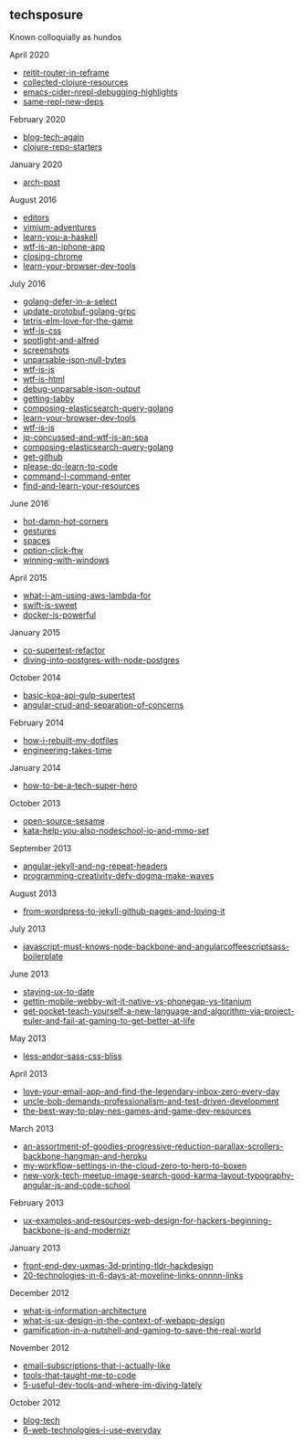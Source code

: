 <!--- HELLO WORLD!!! 
  this page was GENERATED by some tasks.clj!
  so-mind-ya-bizniz. --->

## techsposure

Known colloquially as hundos



April 2020


* [reitit-router-in-reframe](/posts/techsposure/2020-04-23-reitit-router-in-reframe.md)
* [collected-clojure-resources](/posts/techsposure/2020-04-25-collected-clojure-resources.md)
* [emacs-cider-nrepl-debugging-highlights](/posts/techsposure/2020-04-27-emacs-cider-nrepl-debugging-highlights.md)
* [same-repl-new-deps](/posts/techsposure/2020-04-28-same-repl-new-deps.md)


February 2020


* [blog-tech-again](/posts/techsposure/2020-02-16-blog-tech-again.md)
* [clojure-repo-starters](/posts/techsposure/2020-02-21-clojure-repo-starters.md)


January 2020


* [arch-post](/posts/techsposure/2020-01-25-arch-post.md)


August 2016


* [editors](/posts/techsposure/2016-08-01-editors.md)
* [vimium-adventures](/posts/techsposure/2016-08-02-vimium-adventures.md)
* [learn-you-a-haskell](/posts/techsposure/2016-08-03-learn-you-a-haskell.md)
* [wtf-is-an-iphone-app](/posts/techsposure/2016-08-05-wtf-is-an-iphone-app.md)
* [closing-chrome](/posts/techsposure/2016-08-09-closing-chrome.md)
* [learn-your-browser-dev-tools](/posts/techsposure/2016-08-20-learn-your-browser-dev-tools.md)


July 2016


* [golang-defer-in-a-select](/posts/techsposure/2016-07-09-golang-defer-in-a-select.md)
* [update-protobuf-golang-grpc](/posts/techsposure/2016-07-09-update-protobuf-golang-grpc.md)
* [tetris-elm-love-for-the-game](/posts/techsposure/2016-07-11-tetris-elm-love-for-the-game.md)
* [wtf-is-css](/posts/techsposure/2016-07-15-wtf-is-css.md)
* [spotlight-and-alfred](/posts/techsposure/2016-07-15-spotlight-and-alfred.md)
* [screenshots](/posts/techsposure/2016-07-17-screenshots.md)
* [unparsable-json-null-bytes](/posts/techsposure/2016-07-17-unparsable-json-null-bytes.md)
* [wtf-is-js](/posts/techsposure/2016-07-17-wtf-is-js.md)
* [wtf-is-html](/posts/techsposure/2016-07-18-wtf-is-html.md)
* [debug-unparsable-json-output](/posts/techsposure/2016-07-18-debug-unparsable-json-output.md)
* [getting-tabby](/posts/techsposure/2016-07-19-getting-tabby.md)
* [composing-elasticsearch-query-golang](/posts/techsposure/2016-07-19-composing-elasticsearch-query-golang.md)
* [learn-your-browser-dev-tools](/posts/techsposure/2016-07-20-learn-your-browser-dev-tools.md)
* [wtf-is-js](/posts/techsposure/2016-07-20-wtf-is-js.md)
* [jp-concussed-and-wtf-is-an-spa](/posts/techsposure/2016-07-22-jp-concussed-and-wtf-is-an-spa.md)
* [composing-elasticsearch-query-golang](/posts/techsposure/2016-07-24-composing-elasticsearch-query-golang.md)
* [get-github](/posts/techsposure/2016-07-24-get-github.md)
* [please-do-learn-to-code](/posts/techsposure/2016-07-25-please-do-learn-to-code.md)
* [command-l-command-enter](/posts/techsposure/2016-07-26-command-l-command-enter.md)
* [find-and-learn-your-resources](/posts/techsposure/2016-07-29-find-and-learn-your-resources.md)


June 2016


* [hot-damn-hot-corners](/posts/techsposure/2016-06-06-hot-damn-hot-corners.md)
* [gestures](/posts/techsposure/2016-06-14-gestures.md)
* [spaces](/posts/techsposure/2016-06-14-spaces.md)
* [option-click-ftw](/posts/techsposure/2016-06-21-option-click-ftw.md)
* [winning-with-windows](/posts/techsposure/2016-06-28-winning-with-windows.md)


April 2015


* [what-i-am-using-aws-lambda-for](/posts/techsposure/2015-04-16-what-i-am-using-aws-lambda-for.md)
* [swift-is-sweet](/posts/techsposure/2015-04-18-swift-is-sweet.md)
* [docker-is-powerful](/posts/techsposure/2015-04-20-docker-is-powerful.md)


January 2015


* [co-supertest-refactor](/posts/techsposure/2015-01-02-co-supertest-refactor.md)
* [diving-into-postgres-with-node-postgres](/posts/techsposure/2015-01-03-diving-into-postgres-with-node-postgres.md)


October 2014


* [basic-koa-api-gulp-supertest](/posts/techsposure/2014-10-04-basic-koa-api-gulp-supertest.md)
* [angular-crud-and-separation-of-concerns](/posts/techsposure/2014-10-17-angular-crud-and-separation-of-concerns.md)


February 2014


* [how-i-rebuilt-my-dotfiles](/posts/techsposure/2014-02-09-how-i-rebuilt-my-dotfiles.md)
* [engineering-takes-time](/posts/techsposure/2014-02-28-engineering-takes-time.md)


January 2014


* [how-to-be-a-tech-super-hero](/posts/techsposure/2014-01-26-how-to-be-a-tech-super-hero.md)


October 2013


* [open-source-sesame](/posts/techsposure/2013-10-05-open-source-sesame.md)
* [kata-help-you-also-nodeschool-io-and-mmo-set](/posts/techsposure/2013-10-22-kata-help-you-also-nodeschool-io-and-mmo-set.md)


September 2013


* [angular-jekyll-and-ng-repeat-headers](/posts/techsposure/2013-09-10-angular-jekyll-and-ng-repeat-headers.md)
* [programming-creativity-defy-dogma-make-waves](/posts/techsposure/2013-09-21-programming-creativity-defy-dogma-make-waves.md)


August 2013


* [from-wordpress-to-jekyll-github-pages-and-loving-it](/posts/techsposure/2013-08-25-from-wordpress-to-jekyll-github-pages-and-loving-it.md)


July 2013


* [javascript-must-knows-node-backbone-and-angularcoffeescriptsass-boilerplate](/posts/techsposure/2013-07-02-javascript-must-knows-node-backbone-and-angularcoffeescriptsass-boilerplate.md)


June 2013


* [staying-ux-to-date](/posts/techsposure/2013-06-16-staying-ux-to-date.md)
* [gettin-mobile-webby-wit-it-native-vs-phonegap-vs-titanium](/posts/techsposure/2013-06-21-gettin-mobile-webby-wit-it-native-vs-phonegap-vs-titanium.md)
* [get-pocket-teach-yourself-a-new-language-and-algorithm-via-project-euler-and-fail-at-gaming-to-get-better-at-life](/posts/techsposure/2013-06-28-get-pocket-teach-yourself-a-new-language-and-algorithm-via-project-euler-and-fail-at-gaming-to-get-better-at-life.md)


May 2013


* [less-andor-sass-css-bliss](/posts/techsposure/2013-05-11-less-andor-sass-css-bliss.md)


April 2013


* [love-your-email-app-and-find-the-legendary-inbox-zero-every-day](/posts/techsposure/2013-04-03-love-your-email-app-and-find-the-legendary-inbox-zero-every-day.md)
* [uncle-bob-demands-professionalism-and-test-driven-development](/posts/techsposure/2013-04-13-uncle-bob-demands-professionalism-and-test-driven-development.md)
* [the-best-way-to-play-nes-games-and-game-dev-resources](/posts/techsposure/2013-04-17-the-best-way-to-play-nes-games-and-game-dev-resources.md)


March 2013


* [an-assortment-of-goodies-progressive-reduction-parallax-scrollers-backbone-hangman-and-heroku](/posts/techsposure/2013-03-03-an-assortment-of-goodies-progressive-reduction-parallax-scrollers-backbone-hangman-and-heroku.md)
* [my-workflow-settings-in-the-cloud-zero-to-hero-to-boxen](/posts/techsposure/2013-03-17-my-workflow-settings-in-the-cloud-zero-to-hero-to-boxen.md)
* [new-york-tech-meetup-image-search-good-karma-layout-typography-angular-js-and-code-school](/posts/techsposure/2013-03-25-new-york-tech-meetup-image-search-good-karma-layout-typography-angular-js-and-code-school.md)


February 2013


* [ux-examples-and-resources-web-design-for-hackers-beginning-backbone-js-and-modernizr](/posts/techsposure/2013-02-15-ux-examples-and-resources-web-design-for-hackers-beginning-backbone-js-and-modernizr.md)


January 2013


* [front-end-dev-uxmas-3d-printing-tldr-hackdesign](/posts/techsposure/2013-01-16-front-end-dev-uxmas-3d-printing-tldr-hackdesign.md)
* [20-technologies-in-6-days-at-moveline-links-onnnn-links](/posts/techsposure/2013-01-29-20-technologies-in-6-days-at-moveline-links-onnnn-links.md)


December 2012


* [what-is-information-architecture](/posts/techsposure/2012-12-09-what-is-information-architecture.md)
* [what-is-ux-design-in-the-context-of-webapp-design](/posts/techsposure/2012-12-15-what-is-ux-design-in-the-context-of-webapp-design.md)
* [gamification-in-a-nutshell-and-gaming-to-save-the-real-world](/posts/techsposure/2012-12-29-gamification-in-a-nutshell-and-gaming-to-save-the-real-world.md)


November 2012


* [email-subscriptions-that-i-actually-like](/posts/techsposure/2012-11-03-email-subscriptions-that-i-actually-like.md)
* [tools-that-taught-me-to-code](/posts/techsposure/2012-11-10-tools-that-taught-me-to-code.md)
* [5-useful-dev-tools-and-where-im-diving-lately](/posts/techsposure/2012-11-27-5-useful-dev-tools-and-where-im-diving-lately.md)


October 2012


* [blog-tech](/posts/techsposure/2012-10-20-blog-tech.md)
* [6-web-technologies-i-use-everyday](/posts/techsposure/2012-10-26-6-web-technologies-i-use-everyday.md)